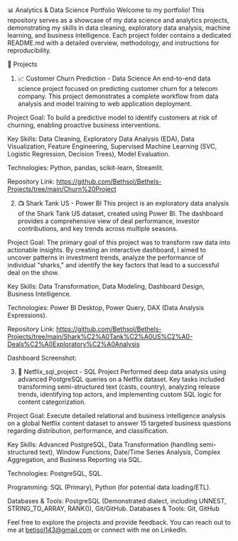 📊 Analytics & Data Science Portfolio
Welcome to my portfolio! This repository serves as a showcase of my data science and analytics projects, demonstrating my skills in data cleaning, exploratory data analysis, machine learning, and business intelligence. Each project folder contains a dedicated README.md with a detailed overview, methodology, and instructions for reproducibility.

🚀 Projects
1. 📈 Customer Churn Prediction - Data Science 
An end-to-end data science project focused on predicting customer churn for a telecom company. This project demonstrates a complete workflow from data analysis and model training to web application deployment.

Project Goal: To build a predictive model to identify customers at risk of churning, enabling proactive business interventions.

Key Skills: Data Cleaning, Exploratory Data Analysis (EDA), Data Visualization, Feature Engineering, Supervised Machine Learning (SVC, Logistic Regression, Decision Trees), Model Evaluation.

Technologies: Python, pandas, scikit-learn, Streamlit.

Repository Link: https://github.com/Bethsol/Bethels-Projects/tree/main/Churn%20Project

2. 📺 Shark Tank US - Power BI 
This project is an exploratory data analysis of the Shark Tank US dataset, created using Power BI. The dashboard provides a comprehensive view of deal performance, investor contributions, and key trends across multiple seasons.

Project Goal: The primary goal of this project was to transform raw data into actionable insights. By creating an interactive dashboard, I aimed to uncover patterns in investment trends, analyze the performance of individual "sharks," and identify the key factors that lead to a successful deal on the show.

Key Skills: Data Transformation, Data Modeling, Dashboard Design, Business Intelligence.

Technologies: Power BI Desktop, Power Query, DAX (Data Analysis Expressions).

Repository Link: https://github.com/Bethsol/Bethels-Projects/tree/main/Shark%C2%A0Tank%C2%A0US%C2%A0-Deals%C2%A0Exploratory%C2%A0Analysis

Dashboard Screenshot:

3. 💾 Netflix_sql_project - SQL Project
Performed deep data analysis using advanced PostgreSQL queries on a Netflix dataset. Key tasks included transforming semi-structured text (casts, country), analyzing release trends, identifying top actors, and implementing custom SQL logic for content categorization.

Project Goal:
Execute detailed relational and business intelligence analysis on a global Netflix content dataset to answer 15 targeted business questions regarding distribution, performance, and classification.

Key Skills:
Advanced PostgreSQL, Data Transformation (handling semi-structured text), Window Functions, Date/Time Series Analysis, Complex Aggregation, and Business Reporting via SQL.

Technologies:
PostgreSQL, SQL.

Programming:
SQL (Primary), Python (for potential data loading/ETL).

Databases & Tools:
PostgreSQL (Demonstrated dialect, including UNNEST, STRING_TO_ARRAY, RANK()), Git/GitHub.
Databases & Tools: Git, GitHub

Feel free to explore the projects and provide feedback. You can reach out to me at betisol143@gmail.com or connect with me on LinkedIn.

